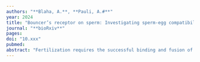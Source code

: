 ```yaml
---
authors: "**Blaha, A.**, **Pauli, A.#**"
year: 2024
title: "Bouncer’s receptor on sperm: Investigating sperm-egg compatibility in fish"
journal: "**bioRxiv**"
pages: 
doi: "10.xxx"
pubmed: 
abstract: "Fertilization requires the successful binding and fusion of sperm and egg. In zebrafish, sperm-egg binding is mediated by the Spaca6-Izumo1-Tmem81 complex on sperm interacting with Bouncer on the egg. We previously found that expressing medaka Bouncer on zebrafish eggs and vice versa allows hybridization between medaka and zebrafish, two species that can normally not hybridize. Here, we tested whether providing zebrafish Spaca6 and Izumo1 on medaka sperm and vice versa enables cross-species compatibility from the side of the sperm. To this end, we generated spaca6 and izumo1 knock-out (KO) lines in medaka, which are male sterile, and introduced zebrafish spaca6 and izumo1 transgenes. Transgenic medaka males did not fertilize zebrafish or medaka eggs with zebrafish Bouncer. Similarly, zebrafish males expressing medaka Spaca6 and Izumo1 failed to fertilize zebrafish eggs presenting medaka Bouncer. Unexpectedly, providing either full-length medaka Spaca6 or the Bouncer binding site of medaka Izumo1 in zebrafish sperm rescued the sterility of spaca6 and izumo1 KO, respectively. Therefore, medaka Spaca6 and Izumo1 can interact with zebrafish Bouncer when paired with their zebrafish sperm complex members underscoring the nuanced interplay between molecular restrictions and compatibilities during sperm-egg interaction across teleosts."
---
```


